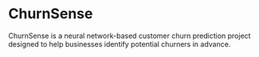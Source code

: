 # ChurnSense
ChurnSense is a neural network-based customer churn prediction project designed to help businesses identify potential churners in advance.

